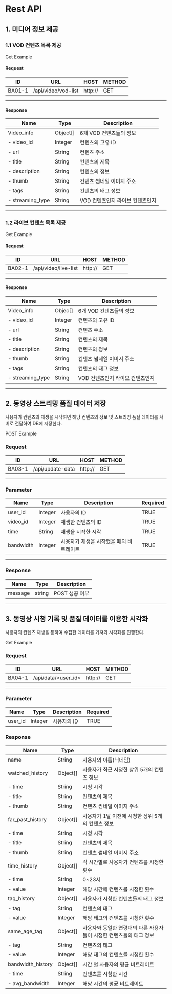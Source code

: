 # Rest API

## 1. 미디어 정보 제공

### 1.1 VOD 컨텐츠 목록 제공

Get Example
#### Request

| ID     | URL                        | HOST                        | METHOD |
| ------ | -------------------------- | --------------------------- | ------ |
| BA01-1 | /api/video/vod-list | http:// | GET    |

---

#### Response

| Name               | Type     | Description                                  |
| ------------------ | -------- | -------------------------------------------- |
| Video_info     | Object[]   | 6개 VOD 컨텐츠들의 정보                    |
| - video_id   | Integer     | 컨텐츠의 고유 ID                      |
| - url              | String   | 컨텐츠 주소                                  |
| - title | String | 컨텐츠의 제목                    |
| - description       | String | 컨텐츠의 정보                       |                |
| - thumb      | String   | 컨텐츠 썸네일 이미지 주소                                |
| - tags     | String   | 컨텐츠의 태그 정보                                |
| - streaming_type         | String   | VOD 컨텐츠인지 라이브 컨텐츠인지                     |

---

### 1.2 라이브 컨텐츠 목록 제공

Get Example
#### Request

| ID     | URL                        | HOST                        | METHOD |
| ------ | -------------------------- | --------------------------- | ------ |
| BA02-1 | /api/video/live-list | http:// | GET    |

---

#### Response

| Name               | Type     | Description                                  |
| ------------------ | -------- | -------------------------------------------- |
| Video_info     | Objec[]   | 6개 VOD 컨텐츠들의 정보                    |
| - video_id   | Integer     | 컨텐츠의 고유 ID                      |
| - url              | String   | 컨텐츠 주소                                  |
| - title | String | 컨텐츠의 제목                    |
| - description       | String | 컨텐츠의 정보                       |                |
| - thumb      | String   | 컨텐츠 썸네일 이미지 주소                                |
| - tags     | String   | 컨텐츠의 태그 정보                                |
| - streaming_type         | String   | VOD 컨텐츠인지 라이브 컨텐츠인지                     |

---

## 2. 동영상 스트리밍 품질 데이터 저장

사용자가 컨텐츠의 재생을 시작하면 해당 컨텐츠의 정보 및 스트리밍 품질 데이터를 서버로 전달하여 DB에 저장한다.

POST Example
### Request
|ID|URL|HOST|METHOD|
|---|---|---|---|
|BA03-1|/api/update-data|http://|GET|

---

### Parameter
| Name             | Type     | Description                | Required |
| ---------------- | -------- | -------------------------- | -------- |
| user_id              | Integer   | 사용자의 ID   | TRUE    |
| video_id | Integer | 재생한 컨텐츠의 ID      | TRUE    |
| time      | String   | 재생을 시작한 시각             | TRUE    |
| bandwidth         | Integer   | 사용자가 재생을 시작했을 때의 비트레이트   | TRUE    |

---
### Response

| Name | Type   | Description                 |
| ---- | ------ | --------------------------- |
| message | string | POST 성공 여부 |

---

## 3. 동영상 시청 기록 및 품질 데이터를 이용한 시각화

사용자의 컨텐츠 재생을 통하여 수집한 데이터를 가져와 시각화를 진행한다.

Get Example
### Request

| ID     | URL                        | HOST                        | METHOD |
| ------ | -------------------------- | --------------------------- | ------ |
| BA04-1 | /api/data/<user_id>| http:// | GET    |

---

### Parameter
| Name             | Type     | Description                | Required |
| ---------------- | -------- | -------------------------- | -------- |
| user_id              | Integer   | 사용자의 ID   | TRUE    |


### Response

| Name               | Type     | Description                                  |
| ------------------ | -------- | -------------------------------------------- |
| name     | String   | 사용자의 이름(닉네임)                    |
| watched_history   | Object[]     | 사용자가 최근 시청한 상위 5개의 컨텐츠 정보                     |
| - time              | String   | 시청 시각                                 |
| - title  | String | 컨텐츠의 제목                    |
| - thumb      | String   | 컨텐츠 썸네일 이미지 주소                                |
| far_past_history   | Object[]     | 사용자가 1달 이전에 시청한 상위 5개의 컨텐츠 정보                     |
| - time              | String   | 시청 시각                                 |
| - title  | String | 컨텐츠의 제목                    |
| - thumb      | String   | 컨텐츠 썸네일 이미지 주소                                |
| time_history      | Object[]   | 각 시간별로 사용자가 컨텐츠를 시청한 횟수                              |
| - time     | String   | 0~23시                              |
| - value     | Integer   | 해당 시간에 컨텐츠를 시청한 횟수                                |
| tag_history     | Object[]   | 사용자가 시청한 컨텐츠들의 태그 정보                                |
| - tag         | String   | 컨텐츠의 태그                     |
| - value         | Integer   | 해당 태그의 컨텐츠를 시청한 횟수                    |
| same_age_tag     | Object[]   | 사용자와 동일한 연령대의 다른 사용자들이 시청한 컨텐츠들의 태그 정보                                |
| - tag         | String   | 컨텐츠의 태그                     |
| - value         | Integer   | 해당 태그의 컨텐츠를 시청한 횟수                    |
| bandwidth_history     | Object[]   | 시간 별 사용자의 평균 비트레이트                                |
| - time         | String   | 컨텐츠를 시청한 시간                  |
| - avg_bandwidth         | Integer   | 해당 시간의 평균 비트레이트                   |



